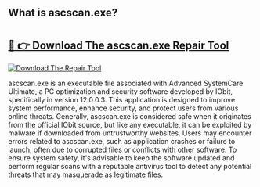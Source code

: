 ## What is ascscan.exe? 

# <h2><a href="https://exedetect.com/download.php?ascscan.exe">🔗 👉 Download The ascscan.exe Repair Tool</a></h2>

[![Download The Repair Tool](https://exedetect.com/download-button.jpg)](https://exedetect.com/download.php?ascscan.exe)

ascscan.exe is an executable file associated with Advanced SystemCare Ultimate, a PC optimization and security software developed by IObit, specifically in version 12.0.0.3. This application is designed to improve system performance, enhance security, and protect users from various online threats. Generally, ascscan.exe is considered safe when it originates from the official IObit source, but like any executable, it can be exploited by malware if downloaded from untrustworthy websites. Users may encounter errors related to ascscan.exe, such as application crashes or failure to launch, often due to corrupted files or conflicts with other software. To ensure system safety, it's advisable to keep the software updated and perform regular scans with a reputable antivirus tool to detect any potential threats that may masquerade as legitimate files.